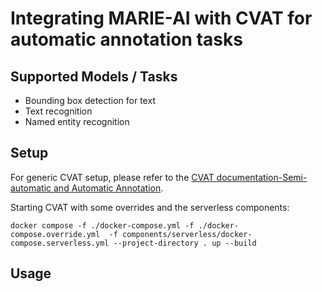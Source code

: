 # Integrating MARIE-AI with CVAT for automatic annotation tasks 

## Supported Models / Tasks

* Bounding box detection for text
* Text recognition
* Named entity recognition


## Setup

For generic CVAT setup, please refer to the [CVAT documentation-Semi-automatic and Automatic Annotation](https://opencv.github.io/cvat/docs/administration/advanced/installation_automatic_annotation/).

Starting CVAT with some overrides and the serverless components:

```shell
docker compose -f ./docker-compose.yml -f ./docker-compose.override.yml  -f components/serverless/docker-compose.serverless.yml --project-directory . up --build
```

## Usage

